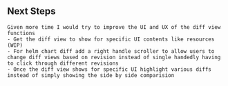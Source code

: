 ## Next Steps

    Given more time I would try to improve the UI and UX of the diff view functions
    - Get the diff view to show for specific UI contents like resources (WIP)
    - For helm chart diff add a right handle scroller to allow users to change diff views based on revision instead of single handedly having to click through different revisions
    - Once the diff view shows for specific UI highlight various diffs instead of simply showing the side by side comparision
